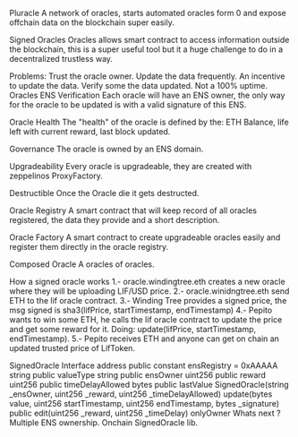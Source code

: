 Pluracle
A network of oracles, starts automated oracles form 0 and expose offchain data on the blockchain super easily.

Signed Oracles
Oracles allows smart contract to access information outside the blockchain, this is a super useful tool but it a huge challenge to do in a decentralized trustless way.

Problems:
Trust the oracle owner.
Update the data frequently.
An incentive to update the data.
Verify some the data updated.
Not a 100% uptime.
Oracles ENS Verification
Each oracle will have an ENS owner, the only way for the oracle to be updated is with a valid signature of this ENS.

Oracle Health
The "health" of the oracle is defined by the: ETH Balance, life left with current reward, last block updated.

Governance
The oracle is owned by an ENS domain.

Upgradeability
Every oracle is upgradeable, they are created with zeppelinos ProxyFactory.

Destructible
Once the Oracle die it gets destructed.

Oracle Registry
A smart contract that will keep record of all oracles registered, the data they provide and a short description.

Oracle Factory
A smart contract to create upgradeable oracles easily and register them directly in the oracle registry.

Composed Oracle
A oracles of oracles.

How a signed oracle works
1.- oracle.windingtree.eth creates a new oracle where they will be uploading LIF/USD price. 2.- oracle.winidngtree.eth send ETH to the lif oracle contract. 3.- Winding Tree provides a signed price, the msg signed is sha3(lifPrice, startTimestamp, endTimestamp) 4.- Pepito wants to win some ETH, he calls the lif oracle contract to update the price and get some reward for it. Doing: update(lifPrice, startTimestamp, endTimestamp). 5.- Pepito receives ETH and anyone can get on chain an updated trusted price of LifToken.

SignedOracle Interface
  address public constant ensRegistry = 0xAAAAA
  string public valueType
  string public ensOwner
  uint256 public reward
  uint256 public timeDelayAllowed
  bytes public lastValue
  SignedOracle(string _ensOwner, uint256 _reward, uint256 _timeDelayAllowed)
  update(bytes value, uint256 startTimestamp, uint256 endTimestamp, bytes _signature) public
  edit(uint256 _reward, uint256 _timeDelay) onlyOwner
Whats next ?
Multiple ENS ownership.
Onchain SignedOracle lib.
